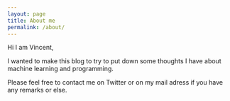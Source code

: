 ```yaml
---
layout: page
title: About me
permalink: /about/
---
```


Hi I am Vincent,

I wanted to make this blog to try to put down some thoughts I have about machine learning and programming.

Please feel free to contact me on Twitter or on my mail adress if you have any remarks or else.
